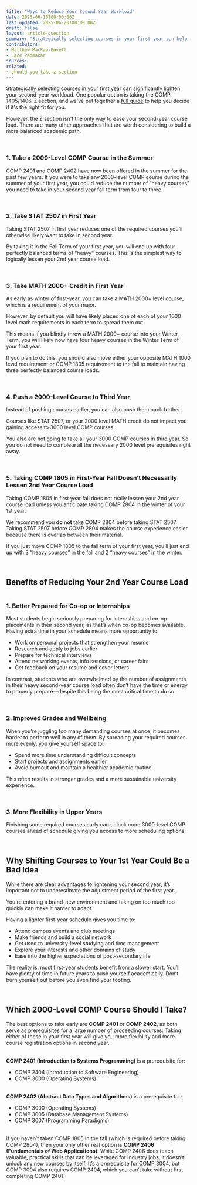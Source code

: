 ```yaml
---
title: "Ways to Reduce Your Second Year Workload"
date: 2025-06-16T00:00:00Z
last_updated: 2025-06-20T00:00:00Z
draft: false
layout: article-question
summary: "Strategically selecting courses in your first year can help reduce your second-year workload and set you up for academic success."
contributors: 
- Matthew MacRae-Bovell
- Jacc Padmakar
sources:
related:
- should-you-take-z-section
---
```


Strategically selecting courses in your first year can significantly lighten your second-year workload. One popular option is taking the COMP 1405/1406-Z section, and we've put together a [full guide](/resources/articles/should-you-take-z-section/) to help you decide if it's the right fit for you.

However, the Z section isn't the only way to ease your second-year course load. There are many other approaches that are worth considering to build a more balanced academic path.

<br/>

### 1. Take a 2000-Level COMP Course in the Summer

COMP 2401 and COMP 2402 have now been offered in the summer for the past few years. If you were to take any 2000-level COMP course during the summer of your first year, you could reduce the number of “heavy courses” you need to take in your second year fall term from four to three.

<br/>

### 2. Take STAT 2507 in First Year

Taking STAT 2507 in first year reduces one of the required courses you’ll otherwise likely want to take in second year.

By taking it in the Fall Term of your first year, you will end up with four perfectly balanced terms of “heavy” courses. This is the simplest way to logically lessen your 2nd year course load.

<br/>

### 3. Take MATH 2000+ Credit in First Year

As early as winter of first-year, you can take a MATH 2000+ level course, which is a requirement of your major.

However, by default you will have likely placed one of each of your 1000 level math requirements in each term to spread them out. 

This means if you blindly throw a MATH 2000+ course into your Winter Term, you will likely now have four heavy courses in the Winter Term of your first year.

If you plan to do this, you should also move either your opposite MATH 1000 level requirement or COMP 1805 requirement to the fall to maintain having three perfectly balanced course loads.

<br/>

### 4. Push a 2000-Level Course to Third Year

Instead of pushing courses earlier, you can also push them back further.

Courses like STAT 2507, or your 2000 level MATH credit do not impact you gaining access to 3000 level COMP courses.

You also are not going to take all your 3000 COMP courses in third year. So you do not need to complete all the necessary 2000 level prerequisites right away.

<br/>

### 5. Taking COMP 1805 in First-Year Fall Doesn’t Necessarily Lessen 2nd Year Course Load

Taking COMP 1805 in first year fall does not really lessen your 2nd year course load unless you anticipate taking COMP 2804 in the winter of your 1st year.

We recommend you **do not** take COMP 2804 before taking STAT 2507. Taking STAT 2507 before COMP 2804 makes the course experience easier because there is overlap between their material.

If you just move COMP 1805 to the fall term of your first year, you’ll just end up with 3 “heavy courses” in the fall and 2 “heavy courses” in the winter.

<br/>

## Benefits of Reducing Your 2nd Year Course Load

<div style="height: 0.1rem;"></div>

### 1. Better Prepared for Co-op or Internships

Most students begin seriously preparing for internships and co-op placements in their second year, as that’s when co-op becomes available. Having extra time in your schedule means more opportunity to:
<ul style="list-style: disc">
  <li>Work on personal projects that strengthen your resume</li>
  <li>Research and apply to jobs earlier</li>
  <li>Prepare for technical interviews</li>
  <li>Attend networking events, info sessions, or career fairs</li>
  <li>Get feedback on your resume and cover letters</li>
</ul>

In contrast, students who are overwhelmed by the number of assignments in their heavy second-year course load often don’t have the time or energy to properly prepare—despite this being the most critical time to do so.

<br/>

### 2. Improved Grades and Wellbeing

When you’re juggling too many demanding courses at once, it becomes harder to perform well in any of them. By spreading your required courses more evenly, you give yourself space to:
<ul style="list-style: disc">
  <li>Spend more time understanding difficult concepts</li>
  <li>Start projects and assignments earlier</li>
  <li>Avoid burnout and maintain a healthier academic routine</li>
</ul>

This often results in stronger grades and a more sustainable university experience.

<br/>

### 3. More Flexibility in Upper Years

Finishing some required courses early can unlock more 3000-level COMP courses ahead of schedule giving you access to more scheduling options.

<br/>

## Why Shifting Courses to Your 1st Year Could Be a Bad Idea

While there are clear advantages to lightening your second year, it’s important not to underestimate the adjustment period of the first year.

You’re entering a brand-new environment and taking on too much too quickly can make it harder to adapt. 

Having a lighter first-year schedule gives you time to:
<ul style="list-style: disc">
  <li>Attend campus events and club meetings</li>
  <li>Make friends and build a social network</li>
  <li>Get used to university-level studying and time management</li>
  <li>Explore your interests and other domains of study</li>
  <li>Ease into the higher expectations of post-secondary life</li>
</ul>

The reality is: most first-year students benefit from a slower start. You’ll have plenty of time in future years to push yourself academically. Don’t burn yourself out before you even find your footing.

<br/>

## Which 2000-Level COMP Course Should I Take?

The best options to take early are **COMP 2401** or **COMP 2402**, as both serve as prerequisites for a large number of proceeding courses. Taking either of these in your first year will give you more flexibility and more course registration options in second year.

<div style="height: 0.25rem"></div>

**COMP 2401 (Introduction to Systems Programming)** is a prerequisite for:
- COMP 2404 (Introduction to Software Engineering)
- COMP 3000 (Operating Systems)

<div style="height: 0.25rem"></div>

**COMP 2402 (Abstract Data Types and Algorithms)** is a prerequisite for:
- COMP 3000 (Operating Systems)
- COMP 3005 (Database Management Systems)
- COMP 3007 (Programming Paradigms)

<div style="height: 0.25rem"></div>

If you haven’t taken COMP 1805 in the fall (which is required before taking COMP 2804), then your only other real option is **COMP 2406 (Fundamentals of Web Applications)**. While COMP 2406 does teach valuable, practical skills that can be leveraged for industry jobs, it doesn’t unlock any new courses by itself. It’s a prerequisite for COMP 3004, but COMP 3004 also requires COMP 2404, which you can’t take without first completing COMP 2401.
